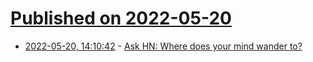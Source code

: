 # [Published on 2022-05-20](index.md)

* [2022-05-20, 14:10:42](https://news.ycombinator.com/item?id=31447625) - [Ask HN: Where does your mind wander to?](https://news.ycombinator.com/item?id=31447625)
